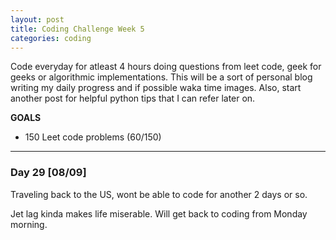 ```yaml
---
layout: post
title: Coding Challenge Week 5
categories: coding
---
```


Code everyday for atleast 4 hours doing questions from leet code, geek for geeks or algorithmic implementations. This will be a sort of personal blog writing my daily progress and if possible waka time images. Also, start another post for helpful python tips that I can refer later on.

**GOALS**
* 150 Leet code problems (60/150) 



---
### **Day 29** [08/09]

Traveling back to the US, wont be able to code for another 2 days or so.

Jet lag kinda makes life miserable. Will get back to coding from Monday morning.

